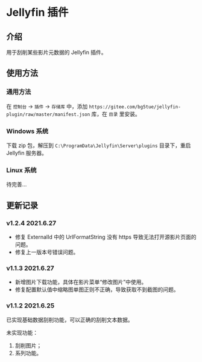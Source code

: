 # Jellyfin 插件

## 介绍

用于刮削某些影片元数据的 Jellyfin 插件。

## 使用方法

### 通用方法

在 `控制台` -> `插件` -> `存储库` 中，添加 `https://gitee.com/bg5tue/jellyfin-plugin/raw/master/manifest.json` 库，在 `目录` 里安装。

### Windows 系统

下载 zip 包，解压到 `C:\ProgramData\Jellyfin\Server\plugins` 目录下，重启 Jellyfin 服务器。

### Linux 系统

待完善...

## 更新记录

### v1.2.4 2021.6.27

* 修复 ExternalId 中的 UrlFormatString 没有 https 导致无法打开源影片页面的问题。
* 修复上一版本号错误问题。

### v1.1.3 2021.6.27

* 新增图片下载功能，具体在影片菜单“修改图片”中使用。
* 修复配置默认值中缩略图单图正则不正确，导致获取不到截图的问题。

### v1.1.2 2021.6.25

已实现基础数据刮削功能，可以正确的刮削文本数据。

未实现功能：

1. 刮削图片；
2. 系列功能。
